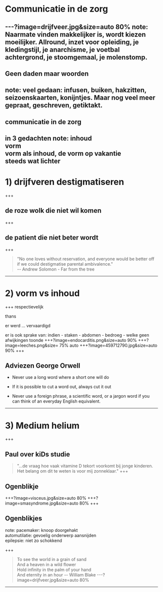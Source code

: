 # Communicatie in de zorg
---?image=drijfveer.jpg&size=auto 80%
note:
Naarmate vinden makkelijker is, wordt kiezen moeilijker.
Allround, inzet voor opleiding, je kledingstijl, je anarchisme, je voetbal achtergrond, je stoomgemaal, je molenstomp.
---
## Geen daden maar woorden
note:
veel gedaan: infusen, buiken, hakzitten, seizoenskaarten, konijntjes. Maar nog veel meer gepraat, geschreven, getiktakt.
---
## communicatie in de zorg
in 3 gedachten
note:
inhoud  
vorm  
vorm als inhoud, de vorm op vakantie  
steeds wat lichter
---
# 1) drijfveren destigmatiseren
+++
## de roze wolk die niet wil komen
+++
## de patient die niet beter wordt
+++
> "No one loves without reservation, and everyone would be better off if we could destigmatise parental ambivalence."  
> -- Andrew Solomon - Far from the tree
---
# 2) vorm vs inhoud
+++
respectievelijk  
  
thans  
  
er werd ... vervaardigd  
  
er is ook sprake van: indien - staken - abdomen - bedroeg - welke geen afwijkingen toonde
+++?image=endocarditis.png&size=auto 90%
+++?image=leeches.png&size= 75% auto
+++?image=459712790.jpg&size=auto 90%
+++
## Adviezen George Orwell
- Never use a long word where a short one will do

- If it is possible to cut a word out, always cut it out

- Never use a foreign phrase, a scientific word, or a jargon word if you can think of an everyday English equivalent.
---
# 3) Medium helium
+++
## Paul over kiDs studie
>"...de vraag hoe vaak vitamine D tekort voorkomt bij jonge kinderen. Het belang om dit te weten is voor mij zonneklaar."
+++
## Ogenblikje
+++?image=visceus.jpg&size=auto 80%
+++?image=smasyndrome.jpg&size=auto 80%
+++
## Ogenblikjes
note:
pacemaker: knoop doorgehakt  
automutilatie: gevoelig onderwerp aansnijden  
epilepsie: niet zo schokkend  

+++
>To see the world in a grain of sand  
And a heaven in a wild flower  
Hold infinity in the palm of your hand  
And eternity in an hour
> -- William Blake
---?image=drijfveer.jpg&size=auto 80%
---